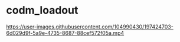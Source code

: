 # codm_loadout

https://user-images.githubusercontent.com/104990430/197424703-6d029d9f-5a9e-4735-8687-88cef572f05a.mp4
